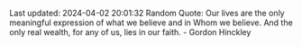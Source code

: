 Last updated: 2024-04-02 20:01:32
Random Quote: Our lives are the only meaningful expression of what we believe and in Whom we believe. And the only real wealth, for any of us, lies in our faith. - Gordon Hinckley